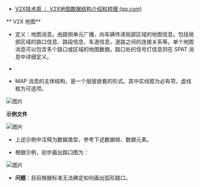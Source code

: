 - [V2X技术周 ｜ V2X地图数据结构介绍和梳理 (qq.com)](https://mp.weixin.qq.com/s/933qwF6wqgXrvjkrENJL_g)

**
V2X 地图**

- 定义：地图消息。由路侧单元广播，向车辆传递局部区域的地图信息。包括局部区域的路口信息、路段信息、车道信息，道路之间的连接关系等。单个地图消息可以包含多个路口或区域的地图数据。路口处的信号灯信息则在 SPAT 消息中详细定义。

- 

- MAP 消息的主体结构，是一个层层嵌套的形式。其中实线框为必有项，虚线框为可选项。 



![图片](https://mmbiz.qpic.cn/mmbiz_png/OzEcg7CtMiaKOQaBlgGbmibPaFJqKRAbHdXZYiboGNMEOYD5iaa1PNb76MUOhswonFtlfOH9xiawazwFge5rUhzNicZw/640?wx_fmt=png&wxfrom=5&wx_lazy=1&wx_co=1)







**示例文件**



![图片](https://mmbiz.qpic.cn/mmbiz_jpg/OzEcg7CtMiaKicYpSsXdsiaAEBp8OiajXgxlzicCvATDp2UynHdicMxmeBDZclwLRmkc1oxtnfV3WtyCbhw7OoPbk0ibQ/640?wx_fmt=jpeg&wxfrom=5&wx_lazy=1&wx_co=1)



- 上述示例中注释为数据类型，参考下述数据帧、数据元素。



- 根据示例，初步画出路口图为：



![图片](https://mmbiz.qpic.cn/mmbiz_png/OzEcg7CtMiaKicYpSsXdsiaAEBp8OiajXgxlEnU38fLR83nelUKU1GONL3iaXyCIvfgbMtbUD7g7dbIIicZRc5RMsiaeg/640?wx_fmt=png&wxfrom=5&wx_lazy=1&wx_co=1)



- **问题**：目前根据标准无法确定如何画出弧形路口。